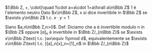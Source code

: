 $(\Bbb Z, +, \cdot)\quad 1\cdot a=a\cdot 1=a\forall a\in\Bbb Z$ 1 è l'elemento neutro
Dato $x\in\Bbb Z$, x si dice invertibile in $\Bbb Z$ se $\exists y\in\Bbb Z$ t.c. $x\cdot y=1$

Siano $a,n\in\Bbb Z,n>0$.
Def. Diciamo che a è invertibile modulo n in $\Bbb Z$ oppure $[a]_n$ è invertibile in $\Bbb Z/_{n\Bbb Z}$ se $\exists x\in\Bbb Z\text{ t.c. }ax\equiv 1\pmod d$, equivalentemente se $\exists x\in\Bbb Z\text{ t.c. }[a]_n[x]_n=[1]_n$ in $\Bbb Z/_{n\Bbb Z}$

